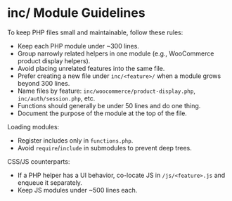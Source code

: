 # inc/ Module Guidelines

To keep PHP files small and maintainable, follow these rules:

- Keep each PHP module under ~300 lines.
- Group narrowly related helpers in one module (e.g., WooCommerce product display helpers).
- Avoid placing unrelated features into the same file.
- Prefer creating a new file under `inc/<feature>/` when a module grows beyond 300 lines.
- Name files by feature: `inc/woocommerce/product-display.php`, `inc/auth/session.php`, etc.
- Functions should generally be under 50 lines and do one thing.
- Document the purpose of the module at the top of the file.

Loading modules:

- Register includes only in `functions.php`.
- Avoid `require`/`include` in submodules to prevent deep trees.

CSS/JS counterparts:

- If a PHP helper has a UI behavior, co-locate JS in `/js/<feature>.js` and enqueue it separately.
- Keep JS modules under ~500 lines each.

